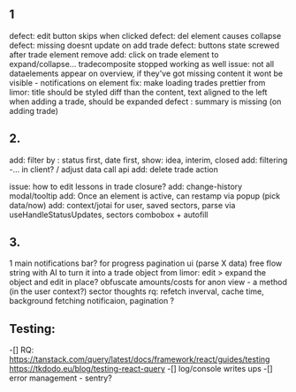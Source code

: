 ## 1
defect: edit button skips when clicked
defect: del element causes collapse
defect: missing doesnt update on add trade
defect: buttons state screwed after trade element remove 
add: click on trade element to expand/collapse... tradecomposite stopped working as well
issue: not all dataelements appear on overview, if they've got missing content it wont be visible - notifications on element
fix: make loading trades prettier
from limor: title should be styled diff than the content, text aligned to the left
when adding a trade, should be expanded
defect : summary is  missing (on adding trade)


## 2.
add: filter by : status first, date first, show: idea, interim, closed
add: filtering -... in client? / adjust data call api
add: delete trade action 

issue: how to edit lessons in trade closure?
add: change-history modal/tooltip
add: Once an element is active, can restamp via popup (pick data/now) 
add: context/jotai for user, saved sectors, parse via useHandleStatusUpdates, sectors combobox +  autofill

## 3.
1 main notifications bar? for progress
pagination ui (parse X data)
free flow string with AI to turn it into a trade object
from limor: edit > expand the object and edit in place?
obfuscate amounts/costs for anon view - a method (in the user context?)
sector thoughts
rq: refetch inverval, cache time, background fetching notificaion, pagination ?

## Testing:
 -[] RQ: https://tanstack.com/query/latest/docs/framework/react/guides/testing
        https://tkdodo.eu/blog/testing-react-query
 -[] log/console writes ups
 -[] error management - sentry? 